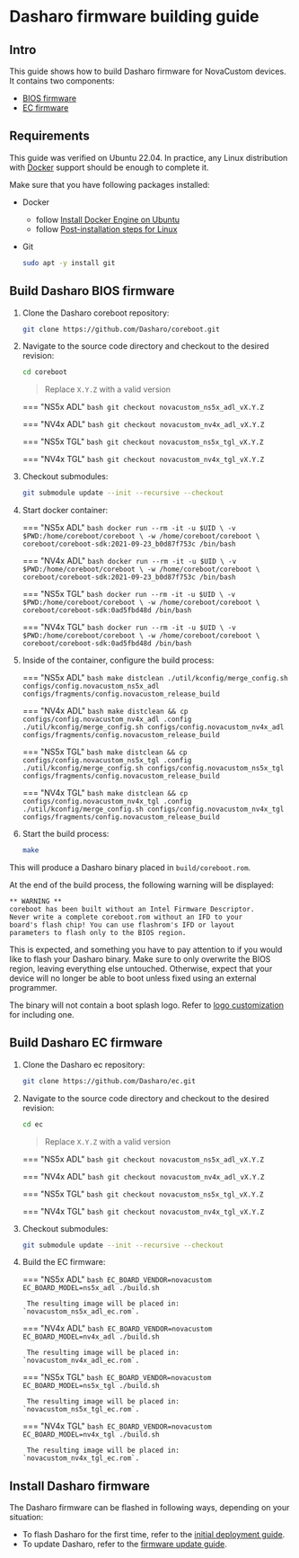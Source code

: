 # Dasharo firmware building guide

## Intro

This guide shows how to build Dasharo firmware for NovaCustom devices. It
contains two components:

- [BIOS firmware](#build-dasharo-bios-firmware)
- [EC firmware](#build-dasharo-ec-firmware)

## Requirements

This guide was verified on Ubuntu 22.04. In practice, any Linux distribution
with [Docker](https://www.docker.com/) support should be enough to complete it.

Make sure that you have following packages installed:

- Docker
    + follow [Install Docker Engine on Ubuntu](https://docs.docker.com/engine/install/ubuntu/)
    + follow [Post-installation steps for Linux](https://docs.docker.com/engine/install/linux-postinstall/)
- Git

    ```bash
    sudo apt -y install git
    ```

## Build Dasharo BIOS firmware

1. Clone the Dasharo coreboot repository:

    ```bash
    git clone https://github.com/Dasharo/coreboot.git
    ```

1. Navigate to the source code directory and checkout to the desired revision:

    ```bash
    cd coreboot
    ```

    > Replace `X.Y.Z` with a valid version

    === "NS5x ADL"
        ```bash
        git checkout novacustom_ns5x_adl_vX.Y.Z
        ```

    === "NV4x ADL"
        ```bash
        git checkout novacustom_nv4x_adl_vX.Y.Z
        ```

    === "NS5x TGL"
        ```bash
        git checkout novacustom_ns5x_tgl_vX.Y.Z
        ```

    === "NV4x TGL"
        ```bash
        git checkout novacustom_nv4x_tgl_vX.Y.Z
        ```

1. Checkout submodules:

    ```bash
    git submodule update --init --recursive --checkout
    ```

1. Start docker container:

    === "NS5x ADL"
        ```bash
        docker run --rm -it -u $UID \
           -v $PWD:/home/coreboot/coreboot \
           -w /home/coreboot/coreboot \
           coreboot/coreboot-sdk:2021-09-23_b0d87f753c /bin/bash
        ```

    === "NV4x ADL"
        ```bash
        docker run --rm -it -u $UID \
           -v $PWD:/home/coreboot/coreboot \
           -w /home/coreboot/coreboot \
           coreboot/coreboot-sdk:2021-09-23_b0d87f753c /bin/bash
        ```

    === "NS5x TGL"
        ```bash
        docker run --rm -it -u $UID \
           -v $PWD:/home/coreboot/coreboot \
           -w /home/coreboot/coreboot \
           coreboot/coreboot-sdk:0ad5fbd48d /bin/bash
        ```

    === "NV4x TGL"
        ```bash
        docker run --rm -it -u $UID \
           -v $PWD:/home/coreboot/coreboot \
           -w /home/coreboot/coreboot \
           coreboot/coreboot-sdk:0ad5fbd48d /bin/bash
        ```

1. Inside of the container, configure the build process:

    === "NS5x ADL"
        ```bash
        make distclean
        ./util/kconfig/merge_config.sh configs/config.novacustom_ns5x_adl configs/fragments/config.novacustom_release_build
        ```

    === "NV4x ADL"
        ```bash
        make distclean && cp configs/config.novacustom_nv4x_adl .config
        ./util/kconfig/merge_config.sh configs/config.novacustom_nv4x_adl configs/fragments/config.novacustom_release_build
        ```

    === "NS5x TGL"
        ```bash
        make distclean && cp configs/config.novacustom_ns5x_tgl .config
        ./util/kconfig/merge_config.sh configs/config.novacustom_ns5x_tgl configs/fragments/config.novacustom_release_build
        ```

    === "NV4x TGL"
        ```bash
        make distclean && cp configs/config.novacustom_nv4x_tgl .config
        ./util/kconfig/merge_config.sh configs/config.novacustom_nv4x_tgl configs/fragments/config.novacustom_release_build
        ```

1. Start the build process:

    ```bash
    make
    ```

This will produce a Dasharo binary placed in `build/coreboot.rom`.

At the end of the build process, the following warning will be displayed:

	** WARNING **
    coreboot has been built without an Intel Firmware Descriptor.
    Never write a complete coreboot.rom without an IFD to your
    board's flash chip! You can use flashrom's IFD or layout
    parameters to flash only to the BIOS region.

This is expected, and something you have to pay attention to if you would like
to flash your Dasharo binary. Make sure to only overwrite the BIOS region,
leaving everything else untouched. Otherwise, expect that your device will no
longer be able to boot unless fixed using an external programmer.

The binary will not contain a boot splash logo. Refer to
[logo customization](../../guides/logo-customization.md) for including one.

## Build Dasharo EC firmware

1. Clone the Dasharo ec repository:

    ```bash
    git clone https://github.com/Dasharo/ec.git
    ```

1. Navigate to the source code directory and checkout to the desired revision:

    ```bash
    cd ec
    ```

    > Replace `X.Y.Z` with a valid version

    === "NS5x ADL"
        ```bash
        git checkout novacustom_ns5x_adl_vX.Y.Z
        ```

    === "NV4x ADL"
        ```bash
        git checkout novacustom_nv4x_adl_vX.Y.Z
        ```

    === "NS5x TGL"
        ```bash
        git checkout novacustom_ns5x_tgl_vX.Y.Z
        ```

    === "NV4x TGL"
        ```bash
        git checkout novacustom_nv4x_tgl_vX.Y.Z
        ```

1. Checkout submodules:

    ```bash
    git submodule update --init --recursive --checkout
    ```

1. Build the EC firmware:

    === "NS5x ADL"
        ```bash
        EC_BOARD_VENDOR=novacustom EC_BOARD_MODEL=ns5x_adl ./build.sh
        ```

        The resulting image will be placed in: `novacustom_ns5x_adl_ec.rom`.

    === "NV4x ADL"
        ```bash
        EC_BOARD_VENDOR=novacustom EC_BOARD_MODEL=nv4x_adl ./build.sh
        ```

        The resulting image will be placed in: `novacustom_nv4x_adl_ec.rom`.

    === "NS5x TGL"
        ```bash
        EC_BOARD_VENDOR=novacustom EC_BOARD_MODEL=ns5x_tgl ./build.sh
        ```

        The resulting image will be placed in: `novacustom_ns5x_tgl_ec.rom`.

    === "NV4x TGL"
        ```bash
        EC_BOARD_VENDOR=novacustom EC_BOARD_MODEL=nv4x_tgl ./build.sh
        ```

        The resulting image will be placed in: `novacustom_nv4x_tgl_ec.rom`.

## Install Dasharo firmware

The Dasharo firmware can be flashed in following ways, depending on your
situation:

- To flash Dasharo for the first time, refer to the
  [initial deployment guide](initial-deployment.md).
- To update Dasharo, refer to the [firmware update guide](firmware-update.md).
